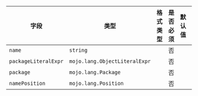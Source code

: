 | 字段 | 类型 | 格式类型 | 是否必须 | 默认值 | 说明 |
|---|---|---|---|---|---|
| `name` | `string` |  | 否 |  |
| `packageLiteralExpr` | `mojo.lang.ObjectLiteralExpr` |  | 否 |  |  |
| `package` | `mojo.lang.Package` |  | 否 |  |
| `namePosition` | `mojo.lang.Position` |  | 否 |  |  |
